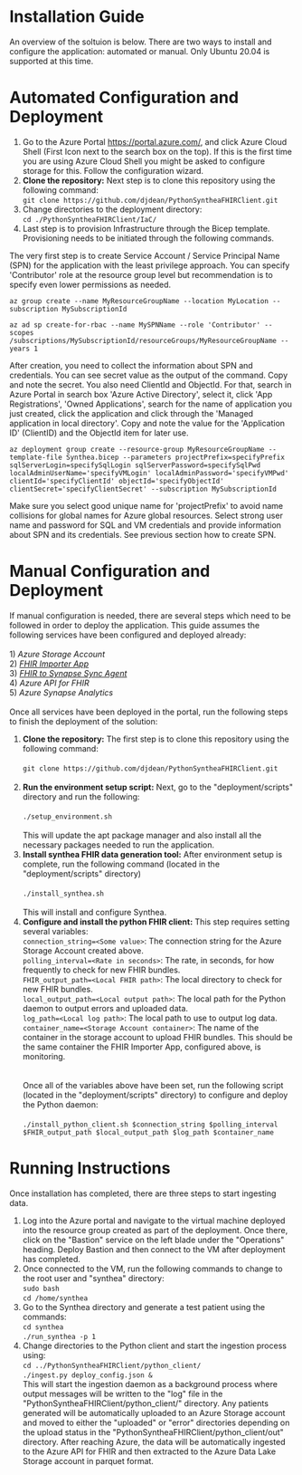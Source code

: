 # Installation Guide
An overview of the soltuion is below. There are two ways to install and configure the application: automated or manual. Only Ubuntu 20.04 is supported at this time.
# Automated Configuration and Deployment

1) Go to the Azure Portal <https://portal.azure.com/>, and click Azure Cloud Shell (First Icon next to the search box on the top).
If this is the first time you are using Azure Cloud Shell you might be asked to configure storage for this. Follow the configuration wizard.
2) **Clone the repository:** Next step is to clone this repository using the following command: <br/>`git clone https://github.com/djdean/PythonSyntheaFHIRClient.git`<br/>
4) Change directories to the deployment directory: <br/>`cd ./PythonSyntheaFHIRClient/IaC/`<br/>
5) Last step is to provision Infrastructure through the Bicep template. Provisioning needs to be initiated through the following commands.

The very first step is to create Service Account / Service Principal Name (SPN) for the application with the least privilege approach. You can specify 'Contributor' role at the resource group level but recommendation is to specify even lower permissions as needed.

```
az group create --name MyResourceGroupName --location MyLocation --subscription MySubscriptionId

az ad sp create-for-rbac --name MySPNName --role 'Contributor' --scopes /subscriptions/MySubscriptionId/resourceGroups/MyResourceGroupName --years 1
```

After creation, you need to collect the information about SPN and credentials. You can see secret value as the output of the command. Copy and note the secret. You also need ClientId and ObjectId. For that, search in Azure Portal in search box 'Azure Active Directory', select it, click 'App Registrations', 'Owned Applications', search for the name of application you just created, click the application and click through the 'Managed application in local directory'.
Copy and note the value for the 'Application ID' (ClientID) and the ObjectId item for later use.

```
az deployment group create --resource-group MyResourceGroupName --template-file Synthea.bicep --parameters projectPrefix=specifyPrefix sqlServerLogin=specifySqlLogin sqlServerPassword=specifySqlPwd localAdminUserName='specifyVMLogin' localAdminPassword='specifyVMPwd' clientId='specifyClientId' objectId='specifyObjectId' clientSecret='specifyClientSecret' --subscription MySubscriptionId
```

Make sure you select good unique name for 'projectPrefix' to avoid name collisions for global names for Azure global resources. Select strong user name and password for SQL and VM credentials and provide information about SPN and its credentials. See previous section how to create SPN.

# Manual Configuration and Deployment
If manual configuration is needed, there are several steps which need to be followed in order to deploy the application. This guide assumes the following services have been configured and deployed already:<br/><br/> 1) *Azure Storage Account* <br/> 2) *[FHIR Importer App](https://github.com/microsoft/fhir-server-samples/tree/master/src/FhirImporter)*<br /> 3) *[FHIR to Synapse Sync Agent](https://github.com/microsoft/FHIR-Analytics-Pipelines/blob/main/FhirToDataLake/docs/Deployment.md)*<br /> 4) *Azure API for FHIR* <BR/> 5) *Azure Synapse Analytics* <Br/><Br/> Once all services have been deployed in the portal, run the following steps to finish the deployment of the solution:<br/>
1) **Clone the repository:** The first step is to clone this repository using the following command:<br /><br/>`git clone https://github.com/djdean/PythonSyntheaFHIRClient.git` <br /><br />
2) **Run the environment setup script:** Next, go to the "deployment/scripts" directory and run the following:<br /><br/>`./setup_environment.sh`<br /><br />This will update the apt package manager and also install all the necessary packages needed to run the application.
3) **Install synthea FHIR data generation tool:** After environment setup is complete, run the following command (located in the "deployment/scripts" directory)<br/><br/>`./install_synthea.sh`<br/><br/>This will install and configure Synthea.
4) **Configure and install the python FHIR client:** This step requires setting several variables:<br/>`connection_string=<Some value>`: The connection string for the Azure Storage Account created above.<br/>`polling_interval=<Rate in seconds>`: The rate, in seconds, for how frequently to check for new FHIR bundles.<br/>`FHIR_output_path=<Local FHIR path>`: The local directory to check for new FHIR bundles.<br/>`local_output_path=<Local output path>`: The local path for the Python daemon to output errors and uploaded data.<br/>`log_path=<Local log path>`: The local path to use to output log data.<br/>`container_name=<Storage Account container>`: The name of the container in the storage account to upload FHIR bundles. This should be the same container the FHIR Importer App, configured above, is monitoring.<br/><br/><br/>Once all of the variables above have been set, run the following script (located in the "deployment/scripts" directory) to configure and deploy the Python daemon:<br/><br/>`./install_python_client.sh $connection_string $polling_interval $FHIR_output_path $local_output_path $log_path $container_name`<br/>
# Running Instructions
Once installation has completed, there are three steps to start ingesting data.<br/>
1) Log into the Azure portal and navigate to the virtual machine deployed into the resource group created as part of the deployment. Once there, click on the "Bastion" service on the left blade under the "Operations" heading. Deploy Bastion and then connect to the VM after deployment has completed. <br/>
2) Once connected to the VM, run the following commands to change to the root user and "synthea" directory:<br/>`sudo bash`<br/>`cd /home/synthea`<br/>
3) Go to the Synthea directory and generate a test patient using the commands:<br/>`cd synthea`<br/>`./run_synthea -p 1`
4) Change directories to the Python client and start the ingestion process using:<br/>`cd ../PythonSyntheaFHIRClient/python_client/`<br/>`./ingest.py deploy_config.json &`<br/> This will start the ingestion daemon as a background process where output messages will be written to the "log" file in the "PythonSyntheaFHIRClient/python_client/" directory. Any patients generated will be automatically uploaded to an Azure Storage account and moved to either the "uploaded" or "error" directories depending on the upload status in the "PythonSyntheaFHIRClient/python_client/out" directory. After reaching Azure, the data will be automatically ingested to the Azure API for FHIR and then extracted to the Azure Data Lake Storage account in parquet format. 
